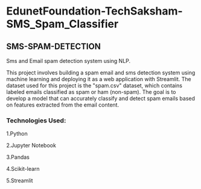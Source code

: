 # EdunetFoundation-TechSaksham-SMS_Spam_Classifier
## SMS-SPAM-DETECTION
Sms and Email spam detection system using NLP.

This project involves building a spam email and sms detection system using machine learning and deploying it as a web application with Streamlit. The dataset used for this project is the "spam.csv" dataset, which contains labeled emails classified as spam or ham (non-spam). The goal is to develop a model that can accurately classify and detect spam emails based on features extracted from the email content.

### Technologies Used:
1.Python

2.Jupyter Notebook

3.Pandas

4.Scikit-learn

5.Streamlit
